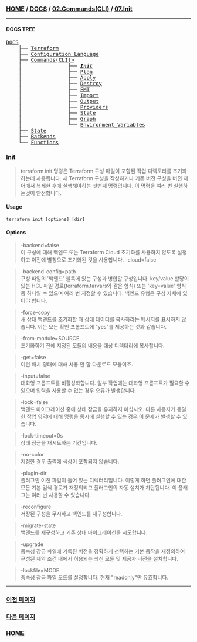 ### [HOME](https://github.com/MZCMSC/Terraform/blob/main/README.md) / [DOCS](https://github.com/MZCMSC/Terraform/blob/main/DOCS/README.md) / [02.Commands(CLI)](<https://github.com/MZCMSC/Terraform/blob/main/DOCS/02_Commands(CLI)/README.md>) / [07.Init](<https://github.com/MZCMSC/Terraform/blob/main/DOCS/02_Commands(CLI)/07_Init/README.md>)

---

#### DOCS TREE

<pre>
<a href = "https://github.com/MZCMSC/Terraform/blob/main/DOCS/README.md">DOCS</a>
    ├── <a href = "https://github.com/MZCMSC/Terraform/blob/main/DOCS/00_Terraform/README.md">Terraform</a>
    ├── <a href = "https://github.com/MZCMSC/Terraform/blob/main/DOCS/01_Configuration_Language/README.md">Configuration Language</a>
    ├── <a href ="https://github.com/MZCMSC/Terraform/blob/main/DOCS/02_Commands(CLI)/README.md">Commands(CLI)></a>
    │               ├── <i><b><a href = "https://github.com/MZCMSC/Terraform/blob/main/DOCS/02_Commands(CLI)/01_Init/README.md">Init</a></b></i>
    │               ├── <a href = "https://github.com/MZCMSC/Terraform/blob/main/DOCS/02_Commands(CLI)/02_Plan/README.md">Plan</a>
    │               ├── <a href = "https://github.com/MZCMSC/Terraform/blob/main/DOCS/02_Commands(CLI)/03_Apply/README.md">Apply</a>
    │               ├── <a href = "https://github.com/MZCMSC/Terraform/blob/main/DOCS/02_Commands(CLI)/04_Destroy/README.md">Destroy</a>
    │               ├── <a href = "https://github.com/MZCMSC/Terraform/blob/main/DOCS/02_Commands(CLI)/05_FMT/README.md">FMT</a>
    │               ├── <a href = "https://github.com/MZCMSC/Terraform/blob/main/DOCS/02_Commands(CLI)/06_Import/README.md">Import</a>
    │               ├── <a href = "https://github.com/MZCMSC/Terraform/blob/main/DOCS/02_Commands(CLI)/07_Output/README.md">Output</a>
    │               ├── <a href = "https://github.com/MZCMSC/Terraform/blob/main/DOCS/02_Commands(CLI)/08_Providers/README.md">Providers</a>
    │               ├── <a href = "https://github.com/MZCMSC/Terraform/blob/main/DOCS/02_Commands(CLI)/09_State/README.md">State</a>
    │               ├── <a href = "https://github.com/MZCMSC/Terraform/blob/main/DOCS/02_Commands(CLI)/10_Graph/README.md">Graph</a>
    │               └── <a href = "https://github.com/MZCMSC/Terraform/blob/main/DOCS/02_Commands(CLI)/11_Environment_Variables/README.md">Environment_Variables</a>
    ├── <a href = "https://github.com/MZCMSC/Terraform/blob/main/DOCS/03_State/README.md">State</a>
    ├── <a href = "https://github.com/MZCMSC/Terraform/blob/main/DOCS/04_Backends/README.md">Backends</a>
    └── <a href = "https://github.com/MZCMSC/Terraform/blob/main/DOCS/05_Functions/README.md">Functions</a>
</pre>

### Init

> terraform init 명령은 Terraform 구성 파일이 포함된 작업 디렉토리를 초기화 하는데 사용됩니다. 새 Terraform 구성을 작성하거나 기존 버전 구성을 버전 제어에서 복제한 후에 실행해야하는 첫번째 명령입니다. 이 명령을 여러 번 실행하는것이 안전합니다.

#### Usage

```
terraform init [options] [dir]
```

#### Options

> -backend=false  
> 이 구성에 대해 백엔드 또는 Terraform Cloud 초기화를 사용하지 않도록 설정하고 이전에 별칭으로 초기화된 것을 사용합니다. -cloud=false

> -backend-config=path  
> 구성 파일의 '백엔드' 블록에 있는 구성과 병합할 구성입니다. key/value 할당이 있는 HCL 파일 경로(terraform.tarvars와 같은 형식) 또는 'key=value' 형식 중 하나일 수 있으며 여러 번 지정할 수 있습니다. 백엔드 유형은 구성 자체에 있어야 합니다.

> -force-copy  
> 새 상태 백엔드를 초기화할 때 상태 데이터를 복사하라는 메시지를 표시하지 않습니다. 이는 모든 확인 프롬프트에 "yes"를 제공하는 것과 같습니다.

> -from-module=SOURCE  
> 초기화하기 전에 지정된 모듈의 내용을 대상 디렉터리에 복사합니다.

> -get=false  
> 이런 배치 형태에 대해 사용 안 함 다운로드 모듈이죠.

> -input=false  
> 대화형 프롬프트를 비활성화합니다. 일부 작업에는 대화형 프롬프트가 필요할 수 있으며 입력을 사용할 수 없는 경우 오류가 발생합니다.

> -lock=false  
> 백엔드 마이그레이션 중에 상태 잠금을 유지하지 마십시오. 다른 사용자가 동일한 작업 영역에 대해 명령을 동시에 실행할 수 있는 경우 이 문제가 발생할 수 있습니다.

> -lock-timeout=0s  
> 상태 잠금을 재시도하는 기간입니다.

> -no-color  
> 지정한 경우 출력에 색상이 포함되지 않습니다.

> -plugin-dir  
> 플러그인 이진 파일이 들어 있는 디렉터리입니다. 이렇게 하면 플러그인에 대한 모든 기본 검색 경로가 재정의되고 플러그인의 자동 설치가 차단됩니다. 이 플래그는 여러 번 사용할 수 있습니다.

> -reconfigure  
> 저장된 구성을 무시하고 백엔드를 재구성합니다.

> -migrate-state  
> 백엔드를 재구성하고 기존 상태 마이그레이션을 시도합니다.

> -upgrade  
> 종속성 잠금 파일에 기록된 버전을 정확하게 선택하는 기본 동작을 재정의하여 구성된 제약 조건 내에서 허용되는 최신 모듈 및 제공자 버전을 설치합니다.

> -lockfile=MODE  
> 종속성 잠금 파일 모드를 설정합니다. 현재 "readonly"만 유효합니다.

---

### [이전 페이지](<https://github.com/MZCMSC/Terraform/blob/main/DOCS/02_Commands(CLI)/06_Import/README.md>)

### [다음 페이지](<https://github.com/MZCMSC/Terraform/blob/main/DOCS/02_Commands(CLI)/08_Output/README.md>)

### [HOME](https://github.com/MZCMSC/Terraform/blob/main/README.md)
